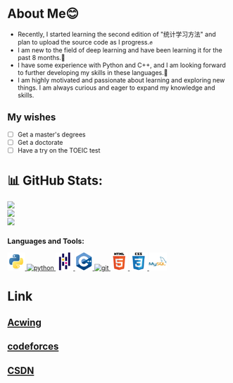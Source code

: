 # About Me😊
* Recently, I started learning the second edition of "统计学习方法" and plan to upload the source code as I progress.✊
* I am new to the field of deep learning and have been learning it for the past 8 months.🙏
* I have some experience with Python and C++, and I am looking forward to further developing my skills in these languages.💪
* I am highly motivated and passionate about learning and exploring new things. I am always curious and eager to expand my knowledge and skills.

## My wishes
 - [ ] Get a master's degrees
 - [ ] Get a doctorate
 - [ ] Have a try on the TOEIC test
# 📊 GitHub Stats:
![](https://github-readme-stats.vercel.app/api?username=Mahiro2211&theme=default&hide_border=false&include_all_commits=false&count_private=false)<br/>
![](https://github-readme-streak-stats.herokuapp.com/?user=Mahiro2211&theme=default&hide_border=false)<br/>
![](https://github-readme-stats.vercel.app/api/top-langs/?username=Mahiro2211&theme=default&hide_border=false&include_all_commits=false&count_private=false&layout=compact)

<h3 align="left">Languages and Tools:</h3>
                    <p align="left"> 
                        <a href="https://www.python.org" target="_blank" rel="noreferrer"> <img src="https://raw.githubusercontent.com/devicons/devicon/master/icons/python/python-original.svg" alt="python" width="40" height="40"/> </a> 
                        <a href="https://www.pytorch.org" target="_blank" rel="noreferrer"> <img src="https://encrypted-tbn0.gstatic.com/images?q=tbn:ANd9GcR7qIRspmKKCmK9pRJvobUTlELrLPcXklygvxT_QCi_&s" alt="python" width="40" height="40"/> </a> 
                        <a href="https://pandas.pydata.org/" target="_blank" rel="noreferrer"> <img src="https://raw.githubusercontent.com/devicons/devicon/2ae2a900d2f041da66e950e4d48052658d850630/icons/pandas/pandas-original.svg" alt="pandas" width="40" height="40"/> </a> 
                        <a href="https://www.w3schools.com/cpp/" target="_blank" rel="noreferrer"> <img src="https://raw.githubusercontent.com/devicons/devicon/master/icons/cplusplus/cplusplus-original.svg" alt="cplusplus" width="40" height="40"/> </a>
                        <a href="https://git-scm.com/" target="_blank" rel="noreferrer"> <img src="https://www.vectorlogo.zone/logos/git-scm/git-scm-icon.svg" alt="git" width="40" height="40"/> </a> 
                        <a href="https://www.w3.org/html/" target="_blank" rel="noreferrer"> <img src="https://raw.githubusercontent.com/devicons/devicon/master/icons/html5/html5-original-wordmark.svg" alt="html5" width="40" height="40"/> </a> 
                        <a href="https://www.w3schools.com/css/" target="_blank" rel="noreferrer"> <img src="https://raw.githubusercontent.com/devicons/devicon/master/icons/css3/css3-original-wordmark.svg" alt="css3" width="40" height="40"/> </a> 
                        <a href="https://www.mysql.com/" target="_blank" rel="noreferrer"> <img src="https://raw.githubusercontent.com/devicons/devicon/master/icons/mysql/mysql-original-wordmark.svg" alt="mysql" width="40" height="40"/> </a>
                    </p>



# Link
## [Acwing](https://www.acwing.com/user/myspace/index/207521/)
## [codeforces](https://codeforces.com/profile/douhuanmin)
## [CSDN](https://blog.csdn.net/douhuanmin123?spm=1055.2569.3001.5343)


